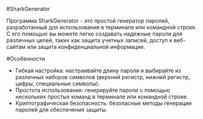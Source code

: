 #SharkGenerator

Программа SharkGenerator - это простой генератор паролей, разработанный для использования в терминале или командной строке. С его помощью вы можете легко создавать надежные пароли для различных целей, таких как защита учетных записей, доступ к веб-сайтам или защита конфиденциальной информации.

#Особенности
* Гибкая настройка: настраивайте длину пароля и выбирайте из различных наборов символов (верхний регистр, нижний регистр, цифры, специальные символы).
* Простота использования: генерируйте пароли с помощью нескольких простых команд в терминале или командной строке.
* Криптографическая безопасность: безопасные методы генерации паролей для обеспечения защиты.
